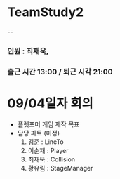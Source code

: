 # TeamStudy2
--
### 인원 : 최재욱, 
### 출근 시간 13:00 / 퇴근 시각 21:00

# 09/04일자 회의 
- 플렛포머 게임 제작 목표
- 담당 파트 (미정)
    1. 김준 : LineTo 
    2. 이순재 : Player
    3. 최재욱 : Collision
    4. 황유림 : StageManager 
